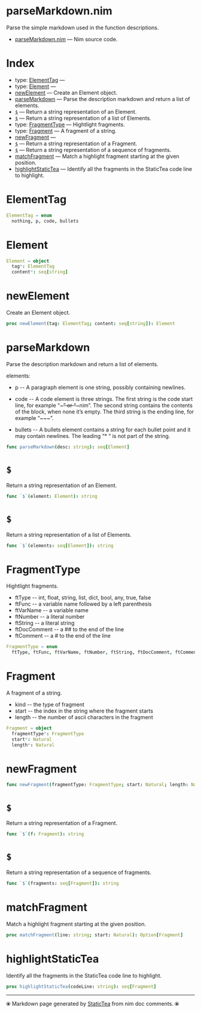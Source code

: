 # parseMarkdown.nim

Parse the simple markdown used in the function descriptions.

* [parseMarkdown.nim](../src/parseMarkdown.nim) &mdash; Nim source code.
# Index

* type: [ElementTag](#elementtag) &mdash; 
* type: [Element](#element) &mdash; 
* [newElement](#newelement) &mdash; Create an Element object.
* [parseMarkdown](#parsemarkdown) &mdash; Parse the description markdown and return a list of elements.
* [`$`](#) &mdash; Return a string representation of an Element.
* [`$`](#-1) &mdash; Return a string representation of a list of Elements.
* type: [FragmentType](#fragmenttype) &mdash; Hightlight fragments.
* type: [Fragment](#fragment) &mdash; A fragment of a string.
* [newFragment](#newfragment) &mdash; 
* [`$`](#-2) &mdash; Return a string representation of a Fragment.
* [`$`](#-3) &mdash; Return a string representation of a sequence of fragments.
* [matchFragment](#matchfragment) &mdash; Match a highlight fragment starting at the given position.
* [highlightStaticTea](#highlightstatictea) &mdash; Identify all the fragments in the StaticTea code line to highlight.

# ElementTag



```nim
ElementTag = enum
  nothing, p, code, bullets
```

# Element



```nim
Element = object
  tag*: ElementTag
  content*: seq[string]

```

# newElement

Create an Element object.

```nim
proc newElement(tag: ElementTag; content: seq[string]): Element
```

# parseMarkdown

Parse the description markdown and return a list of elements.

elements:

* p -- A paragraph element is one string, possibly containing
newlines.

* code -- A code element is three strings. The first string is
the code start line, for example “~~~” or “~~~nim”.  The second
string contains the contents of the block, when none it’s empty.
The third string is the ending line, for example “~~~”.

* bullets -- A bullets element contains a string for each
bullet point and it may contain newlines.  The leading “* “ is
not part of the string.

```nim
func parseMarkdown(desc: string): seq[Element]
```

# `$`

Return a string representation of an Element.

```nim
func `$`(element: Element): string
```

# `$`

Return a string representation of a list of Elements.

```nim
func `$`(elements: seq[Element]): string
```

# FragmentType

Hightlight fragments.

* ftType -- int, float, string, list, dict, bool, any, true, false
* ftFunc -- a variable name followed by a left parenthesis
* ftVarName -- a variable name
* ftNumber -- a literal number
* ftString -- a literal string
* ftDocComment -- a ## to the end of the line
* ftComment -- a # to the end of the line

```nim
FragmentType = enum
  ftType, ftFunc, ftVarName, ftNumber, ftString, ftDocComment, ftComment
```

# Fragment

A fragment of a string.
* kind -- the type of fragment
* start -- the index in the string where the fragment starts
* length -- the number of ascii characters in the fragment

```nim
Fragment = object
  fragmentType*: FragmentType
  start*: Natural
  length*: Natural

```

# newFragment



```nim
func newFragment(fragmentType: FragmentType; start: Natural; length: Natural): Fragment
```

# `$`

Return a string representation of a Fragment.

```nim
func `$`(f: Fragment): string
```

# `$`

Return a string representation of a sequence of fragments.

```nim
func `$`(fragments: seq[Fragment]): string
```

# matchFragment

Match a highlight fragment starting at the given position.

```nim
proc matchFragment(line: string; start: Natural): Option[Fragment]
```

# highlightStaticTea

Identify all the fragments in the StaticTea code line to highlight.

```nim
proc highlightStaticTea(codeLine: string): seq[Fragment]
```


---
⦿ Markdown page generated by [StaticTea](https://github.com/flenniken/statictea/) from nim doc comments. ⦿
